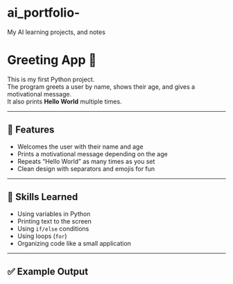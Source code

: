 # ai_portfolio-
My AI learning projects, and notes
# Greeting App 🌟

This is my first Python project.  
The program greets a user by name, shows their age, and gives a motivational message.  
It also prints **Hello World** multiple times.  

---

## 🚀 Features
- Welcomes the user with their name and age  
- Prints a motivational message depending on the age  
- Repeats “Hello World” as many times as you set  
- Clean design with separators and emojis for fun  

---

## 📘 Skills Learned
- Using variables in Python  
- Printing text to the screen  
- Using `if/else` conditions  
- Using loops (`for`)  
- Organizing code like a small application  

---

## ✅ Example Output
